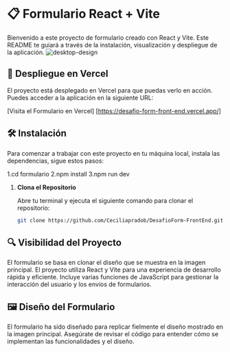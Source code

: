 # 📋 Formulario React + Vite

Bienvenido a este proyecto de formulario creado con React y Vite. Este README te guiará a través de la instalación, visualización y despliegue de la aplicación.
![desktop-design](https://github.com/user-attachments/assets/3322b126-15f4-4054-8e9b-d4f32684c170)

## 🚀 Despliegue en Vercel

El proyecto está desplegado en Vercel para que puedas verlo en acción. Puedes acceder a la aplicación en la siguiente URL:

[Visita el Formulario en Vercel] [https://desafio-form-front-end.vercel.app/]

## 🛠️ Instalación

Para comenzar a trabajar con este proyecto en tu máquina local, instala las dependencias, sigue estos pasos:

1.cd formulario
2.npm install 
3.npm run dev

1. **Clona el Repositorio**

   Abre tu terminal y ejecuta el siguiente comando para clonar el repositorio:

   ```bash
   git clone https://github.com/Ceciliapradob/DesafioForm-FrontEnd.git

## 🔍 Visibilidad del Proyecto
El formulario se basa en clonar el diseño que se muestra en la imagen principal. El proyecto utiliza React y Vite
 para una experiencia de desarrollo rápida y eficiente. Incluye varias funciones de JavaScript para gestionar la 
interacción del usuario y los envíos de formularios.

## 🖼️ Diseño del Formulario
El formulario ha sido diseñado para replicar fielmente el diseño mostrado en la imagen principal. Asegúrate de 
revisar el código para entender cómo se implementan las funcionalidades y el diseño.

